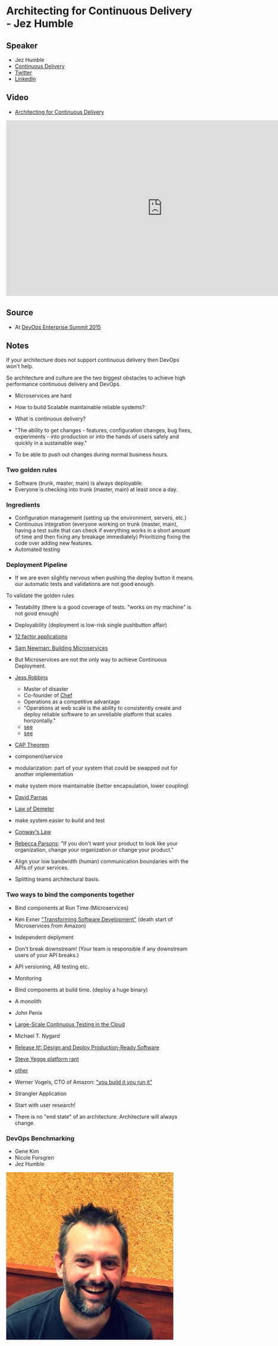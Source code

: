 # Architecting for Continuous Delivery - Jez Humble

## Speaker

* Jez Humble
* [Continuous Delivery](https://continuousdelivery.com/)
* [Twitter](https://twitter.com/jezhumble)
* [LinkedIn](https://www.linkedin.com/in/jez-humble/)

## Video

* [Architecting for Continuous Delivery](https://www.youtube.com/watch?v=_wnd-eyPoMo)

<iframe width="840" height="472" src="https://www.youtube.com/embed/_wnd-eyPoMo"
frameborder="0"
allow="accelerometer; autoplay; encrypted-media; gyroscope; picture-in-picture"
allowfullscreen>
</iframe>

## Source

* At [DevOps Enterprise Summit 2015](https://events.itrevolution.com/)

## Notes

If your architecture does not support continuous delivery then DevOps won't help.

So architecture and culture are the two biggest obstacles to achieve high performance continuous delivery and DevOps.

* Microservices are hard
* How to build Scalable maintainable reliable systems?

* What is continuous delivery?
* "The ability to get changes - features, configuration changes, bug fixes, experiments - into production or into the hands of users safely and quickly in a sustainable way."

* To be able to push out changes during normal business hours.

### Two golden rules

* Software (trunk, master, main) is always deployable.
* Everyone is checking into trunk (master, main) at least once a day.

### Ingredients

* Configuration management (setting up the environment, servers, etc.)
* Continuous integration  (everyone working on trunk (master, main), having a test suite that can check if everything works in a short amount of time and then fixing any breakage immediately)  Prioritizing fixing the
code over adding new features.
* Automated testing

### Deployment Pipeline

* If we are even slightly nervous when pushing the deploy button it means our automatic tests and validations are not good enough.

To validate the golden rules
* Testability (there is a good coverage of tests. "works on my machine" is not good enough)
* Deployability  (deployment is low-risk single pushbutton affair)

* [12 factor applications](https://12factor.net/)

* [Sam Newman: Building Microservices](https://www.amazon.com/Building-Microservices-Designing-Fine-Grained-Systems/dp/1491950358)

* But Microservices are not the only way to achieve Continuous Deployment.

* [Jess Robbins](https://en.wikipedia.org/wiki/Jesse_Robbins)
    * Master of disaster
    * Co-founder of [Chef](https://www.chef.io/)
    * Operations as a competitive advantage
    * "Operations at web scale is the ability to consistently create and deploy reliable software to an unreliable platform that scales horizontally."
    * [see](http://oreil.ly/1HRKUVE)
    * [see](http://radar.oreilly.com/2007/10/operations-is-a-competitive-ad.html)

* [CAP Theorem](https://en.wikipedia.org/wiki/CAP_theorem)

* component/service
* modularization: part of your system that could be swapped out for another implementation
* make system more maintainable (better encapsulation, lower coupling)
* [David Parnas](https://en.wikipedia.org/wiki/David_Parnas)
* [Law of Demeter](https://en.wikipedia.org/wiki/Law_of_Demeter)
* make system easier to build and test

* [Conway's Law](https://en.wikipedia.org/wiki/Conway%27s_law)

* [Rebecca Parsons](https://twitter.com/rebeccaparsons): "If you don't want your product to look like your organization, change your organization or change your product."

* Align your low bandwidth (human) communication boundaries with the APIs of your services.

* Splitting teams architectural basis.

### Two ways to bind the components together

* Bind components at Run Time (Microservices)
* Ken Exner ["Transforming Software Development"](https://bit.ly/1HxCEZy) (death start of Microservices from Amazon)
* Independent deplyment
* Don't break downstream! (Your team is responsible if any downstream users of your API breaks.)
* API versioning, AB testing etc.
* Monitoring

* Bind components at build time. (deploy a huge binary)
* A monolith


* John Penix
* [Large-Scale Continuous Testing in the Cloud](https://www.infoq.com/presentations/Continuous-Testing-Build-Cloud/)


* Michael T. Nygard
* [Release It!: Design and Deploy Production-Ready Software](https://www.amazon.com/Release-Production-Ready-Software-Pragmatic-Programmers/dp/0978739213)

* [Steve Yegge platform rant](https://bit.ly/1zxknpR)
* [other](https://gist.github.com/chitchcock/1281611)

* Werner Vogels, CTO of Amazon: ["you build it you run it"](https://bit.ly/11UJjmN)

* Strangler Application
* Start with user research!

* There is no "end state" of an architecture. Architecture will always change.

### DevOps Benchmarking
* Gene Kim
* Nicole Forsgren
* Jez Humble


![](assets/img/p/jez_humble.jpg)


